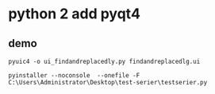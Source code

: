 # python 2 add pyqt4 #

## demo ##

	pyuic4 -o ui_findandreplacedly.py findandreplacedlg.ui

	pyinstaller --noconsole  --onefile -F
 	C:\Users\Administrator\Desktop\test-serier\testserier.py